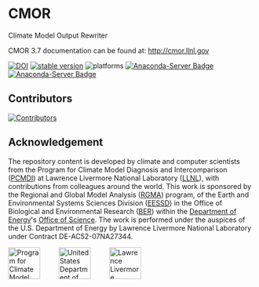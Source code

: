 # CMOR
Climate Model Output Rewriter

CMOR 3.7 documentation can be found at: http://cmor.llnl.gov

[![DOI](https://zenodo.org/badge/DOI/10.5281/zenodo.10044293.svg)](https://doi.org/10.5281/zenodo.10044293)
[![stable version](https://img.shields.io/github/v/release/pcmdi/cmor.svg)](https://github.com/PCMDI/cmor/releases/latest)
![platforms](https://anaconda.org/pcmdi/cmor/badges/platforms.svg)
[![Anaconda-Server Badge](https://anaconda.org/pcmdi/cmor/badges/version.svg)](https://conda.anaconda.org/pcmdi)
[![Anaconda-Server Badge](https://anaconda.org/pcmdi/cmor/badges/downloads.svg)](https://anaconda.org/pcmdi)

## Contributors

[![Contributors](https://contrib.rocks/image?repo=PCMDI/cmor)](https://github.com/PCMDI/cmor/graphs/contributors)

## Acknowledgement

The repository content is developed by climate and computer scientists from the Program for Climate Model Diagnosis and Intercomparison ([PCMDI][PCMDI]) at Lawrence Livermore National Laboratory ([LLNL][LLNL]), with contributions from colleagues around the world. This work is sponsored by the Regional and Global Model Analysis ([RGMA][RGMA]) program, of the Earth and Environmental Systems Sciences Division ([EESSD][EESSD]) in the Office of Biological and Environmental Research ([BER][BER]) within the [Department of Energy][DOE]'s [Office of Science][OS]. The work is performed under the auspices of the U.S. Department of Energy by Lawrence Livermore National Laboratory under Contract DE-AC52-07NA27344.

<p>
    <img src="https://pcmdi.github.io/assets/PCMDI/100px-PCMDI-Logo-NoText-square-png8.png"
         width="65"
         style="margin-right: 30px"
         title="Program for Climate Model Diagnosis and Intercomparison"
         alt="Program for Climate Model Diagnosis and Intercomparison"
    >&nbsp;
    <img src="https://pcmdi.github.io/assets/DOE/480px-DOE_Seal_Color.png"
         width="65"
         style="margin-right: 30px"
         title="United States Department of Energy"
         alt="United States Department of Energy"
    >&nbsp;
    <img src="https://pcmdi.github.io/assets/LLNL/212px-LLNLiconPMS286-WHITEBACKGROUND.png"
         width="65"
         style="margin-right: 30px"
         title="Lawrence Livermore National Laboratory"
         alt="Lawrence Livermore National Laboratory"
    >
</p>

[PCMDI]: https://pcmdi.llnl.gov/
[LLNL]: https://www.llnl.gov/
[RGMA]: https://climatemodeling.science.energy.gov/program/regional-global-model-analysis
[EESSD]: https://science.osti.gov/ber/Research/eessd
[BER]: https://science.osti.gov/ber
[DOE]: https://www.energy.gov/
[OS]: https://science.osti.gov/
